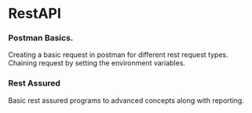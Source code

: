 # RestAPI

### Postman Basics.

Creating a basic request in postman for different rest request types. Chaining request by setting the environment variables.

### Rest Assured
Basic rest assured programs to advanced concepts along with reporting.
